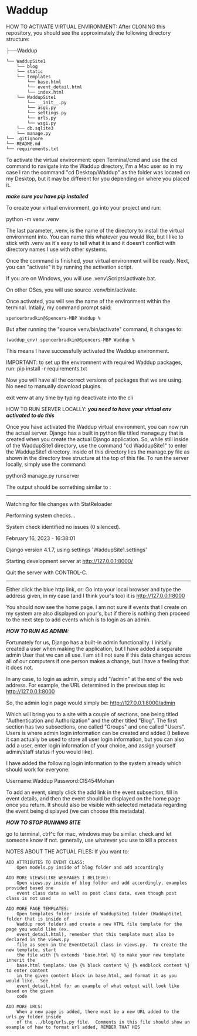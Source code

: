 # Waddup
HOW TO ACTIVATE VIRTUAL ENVIRONMENT:
After CLONING this repository, you should see the approximately the following directory structure:

├──Waddup

    └── WaddupSite1
        └── blog
        └── static
        └── templates
            └── base.html
            └── event_detail.html
            └── index.html
        └── WaddupSite1
            └── __init__.py
            └── asgi.py
            └── settings.py
            └── urls.py
            └── wsgi.py
        └── db.sqlite3
        └── manage.py
    └── .gitignore
    └── README.md
    └── requirements.txt
        
   
To activate the virtual environment:
     open Terminal/cmd and use the cd command to navigate into the Waddup directory, I'm a Mac user so in my case I ran the command "cd Desktop/Waddup" as the folder was located on my Desktop, but it may be different for you depending on where you placed it.

***make sure you have pip installed***

To create your virtual environment, go into your project and run:

python -m venv .venv

The last parameter, .venv, is the name of the directory to install the virtual environment into. You can name this whatever you would like, but I like to stick with .venv as it's easy to tell what it is and it doesn't conflict with directory names I use with other systems.

Once the command is finished, your virtual environment will be ready. Next, you can "activate" it by running the activation script.

If you are on Windows, you will use .venv\Scripts\activate.bat.

On other OSes, you will use source .venv/bin/activate.

Once activated, you will see the name of the environment within the terminal.
Intially, my command prompt said:

    spencerbradkin@Spencers-MBP Waddup %

But after running the "source venv/bin/activate" command, it changes to:

    (waddup_env) spencerbradkin@Spencers-MBP Waddup %

This means I have successfully activated the Waddup environment.

IMPORTANT: to set up the enviromnent with required Waddup packages, run:
pip install -r requirements.txt

Now you will have all the correct versions of packages that we are using. No need to manually download plugins.


exit venv at any time by typing deactivate into the cli



HOW TO RUN SERVER LOCALLY:
***you need to have your virtual env activated to do this***

Once you have activated the Waddup virtual environment, you can now run the actual server. Django has a built in python file titled manage.py that is created when you create the actual Django application. So, while still inside of the WaddupSite1 directory, use the command "cd WaddupSite1" to enter the WaddupSite1 directory.  Inside of this directory lies the manage.py file as shown in the directory tree structure at the top of this file.  To run the server locally, simply use the command:

python3 manage.py runserver

The output should be something similar to :
***
Watching for file changes with StatReloader

Performing system checks...


System check identified no issues (0 silenced).

February 16, 2023 - 16:38:01

Django version 4.1.7, using settings 'WaddupSite1.settings'

Starting development server at http://127.0.0.1:8000/

Quit the server with CONTROL-C.
***

Either click the blue http link, or:
Go into your local browser and type the address given, in my case (and I think your's too) it is http://127.0.0.1:8000

You should now see the home page. I am not sure if events that I create on my system are also displayed on your's, but if there is nothing then proceed to the next step to add events which is to login as an admin.


***HOW TO RUN AS ADMIN:***

Fortunately for us, Django has a built-in admin functionality.  I initially created a user when making the application, but I have added a separate admin User that we can all use.  I am still not sure if this data changes across all of our computers if one person makes a change, but I have a feeling that it does not.

In any case, to login as admin, simply add "/admin" at the end of the web address.  For example, the URL determined in the previous step is:
http://127.0.0.1:8000

So, the admin login page would simply be:
http://127.0.0.1:8000/admin

Which will bring you to a site with a couple of sections, one being titled "Authentication and Authorization" and the other titled "Blog".  The first section has two subsections, one called "Groups" and one called "Users".  Users is where admin login information can be created and added (I believe it can actually be used to store all user login information, but you can also add a user, enter login information of your choice, and assign yourself admin/staff status if you would like).

I have added the following login information to the system already which should work for everyone:

Username:Waddup
Password:CIS454Mohan

To add an event, simply click the add link in the event subsection, fill in event details, and then the event should be displayed on the home page once you return.  It should also be visible with selected metadata regarding the event being displayed (we can choose this metadata).

***HOW TO STOP RUNNING SITE***  

go to terminal, ctrl^c for mac, windows may be similar. check and let someone know if not. 
generally, use whatever you use to kill a process

NOTES ABOUT THE ACTUAL FILES:
If you want to:

	ADD ATTRIBUTES TO EVENT CLASS:
		Open models.py inside of blog folder and add accordingly

	ADD MORE VIEWS(LIKE WEBPAGES I BELIEVE):
		Open views.py inside of blog folder and add accordingly, examples provided based one
		event class data as well as post class data, even though post class is not used
	
	ADD MORE PAGE TEMPLATES:
		Open templates folder inside of WaddupSite1 folder (WaddupSite1 folder that is inside of 
		Waddup root folder) and create a new HTML file template for the page you would like (ex. 	
		event_detail.html), remember that this template must also be declared in the views.py
		file as seen in the EventDetail class in views.py.  To create the new template, start 
		the file with {% extends 'base.html %} to make your new template inherit the 
		base.html template. Use {% block content %} {% endblock content %} to enter content 
		in the given content block in base.html, and format it as you would like.  See 
		event_detail.html for an example of what output will look like based on the given 
		code

	ADD MORE URLS:
		When a new page is added, there must be a new URL added to the urls.py folder inside 
		of the ../blog/urls.py file.  Comments in this file should show an example of how to format url added, REMBER THAT HIS 
	
		

 
